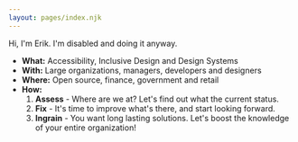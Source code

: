 ```yaml
---
layout: pages/index.njk
---
```


Hi, I'm Erik. I'm disabled and doing it anyway.

- <strong>What:</strong> Accessibility, Inclusive Design and Design Systems
- <strong>With:</strong> Large organizations, managers, developers and designers
- <strong>Where:</strong> Open source, finance, government and retail
- <strong>How:</strong>  
    1. <strong>Assess</strong> - Where are we at? Let's find out what the current status.
    2. <strong>Fix</strong> - It's time to improve what's there, and start looking forward.
    3. <strong>Ingrain</strong> - You want long lasting solutions. Let's boost the knowledge of your entire organization!



